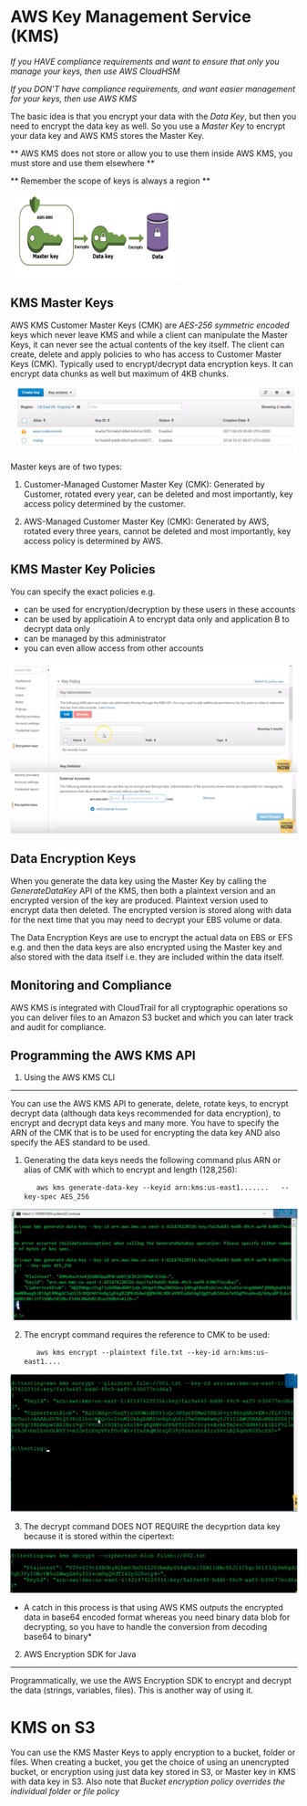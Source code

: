 # AWS Key Management Service (KMS)

*If you HAVE compliance requirements and want to ensure that only you manage your keys, then use AWS CloudHSM*

*If you DON'T have compliance requirements, and want easier management for your keys, then use AWS KMS*

The basic idea is that you encrypt your data with the *Data Key*, but then you need to encrypt the data key as well. So you use a *Master Key* to encrypt your data key and AWS KMS stores the Master Key.

** AWS KMS does not store or allow you to use them inside AWS KMS, you must store and use them elsewhere **

** Remember the scope of keys is always a region **

<img src="https://github.com/uashraf1981/AWS/blob/master/AWS-KMS/Master%20Key.png"  align="center" width="300" height="150">

KMS Master Keys
---------------
AWS KMS Customer Master Keys (CMK) are *AES-256* *symmetric encoded* keys which never leave KMS and while a client can manipulate the Master Keys, it can never see the actual contents of the key itself. The client can create, delete and apply policies to who has access to Customer Master Keys (CMK). Typically used to encrypt/decrypt data encryption keys. It can encrypt data chunks as well but maximum of 4KB chunks.

![stack Overflow](https://github.com/uashraf1981/AWS/blob/master/AWS-KMS/Keys.png)

Master keys are of two types:

1. Customer-Managed Customer Master Key (CMK): Generated by Customer, rotated every year, can be deleted and most importantly, key access policy determined by the customer.

2. AWS-Managed Customer Master Key (CMK): Generated by AWS, rotated every three years, cannot be deleted and most importantly, key access policy is determined by AWS.

KMS Master Key Policies
-----------------------
You can specify the exact policies e.g.

- can be used for encryption/decryption by these users in these accounts
- can be used by applicatioin A to encrypt data only and application B to decrypt data only
- can be managed by this administrator
- you can even allow access from other accounts

![stack Overflow](https://github.com/uashraf1981/AWS/blob/master/AWS-KMS/KeyPolicy1.png)
![stack Overflow](https://github.com/uashraf1981/AWS/blob/master/AWS-KMS/KeyPolicy2.png)

Data Encryption Keys
--------------------
When you generate the data key using the Master Key by calling the *GenerateDataKey* API of the KMS, then both a plaintext version and an encrypted version of the key are produced. Plaintext version used to encrypt data then deleted. The encrypted version is stored along with data for the next time that you may need to decrypt your EBS volume or data.

The Data Encryption Keys are use to encrypt the actual data on EBS or EFS e.g. and then the data keys are also encrypted using the Master key and also stored with the data itself i.e. they are included within the data itself.

Monitoring and Compliance
-------------------------
AWS KMS is integrated with CloudTrail for all cryptographic operations so you can deliver files to an Amazon S3 bucket and  which you can later track and audit for compliance.

Programming the AWS KMS API
---------------------------
1. Using the AWS KMS CLI
------------------------------------
You can use the AWS KMS API to generate, delete, rotate keys, to encrypt decrypt data (although data keys recommended for data encryption), to encrypt and decrypt data keys and many more. You have to specify the ARN of the CMK that is to be used for encrypting the data key AND also specify the AES standard to be used.

1. Generating the data keys needs the following command plus ARN or alias of CMK with which to encrypt and length (128,256):

          aws kms generate-data-key --keyid arn:kms:us-east1.......   --key-spec AES_256

![stack Overflow](https://github.com/uashraf1981/AWS/blob/master/AWS-KMS/Command.png)


2. The encrypt command requires the reference to CMK to be used:

          aws kms encrypt --plaintext file.txt --key-id arn:kms:us-east1.... 
          
![stack Overflow](https://github.com/uashraf1981/AWS/blob/master/AWS-KMS/encrypt2.png)      

3. The decrypt command DOES NOT REQUIRE the decyprtion data key because it is stored within the cipertext:

![stack Overflow](https://github.com/uashraf1981/AWS/blob/master/AWS-KMS/decrypt.png)  

* A catch in this process is that using AWS KMS outputs the encrypted data in base64 encoded format whereas you need binary data blob for decrypting, so you have to handle the conversion from decoding base64 to binary*
         
2. AWS Encryption SDK for Java
------------------------------
Programmatically, we use the AWS Encryption SDK to encrypt and decrypt the data (strings, variables, files). This is another way of using it.

# KMS on S3

You can use the KMS Master Keys to apply encryption to a bucket, folder or files. When creating a bucket, you get the choice of using an unencrypted bucket, or encryption using just data key stored in S3, or Master key in KMS with data key in S3. Also note that *Bucket encryption policy overrides the individual folder or file policy*
